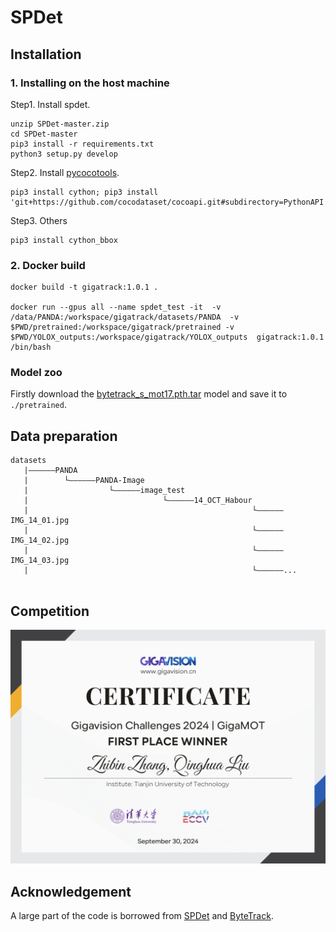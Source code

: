 # SPDet

## Installation
### 1. Installing on the host machine
Step1. Install spdet.
```shell
unzip SPDet-master.zip
cd SPDet-master
pip3 install -r requirements.txt
python3 setup.py develop
```

Step2. Install [pycocotools](https://github.com/cocodataset/cocoapi).

```shell
pip3 install cython; pip3 install 'git+https://github.com/cocodataset/cocoapi.git#subdirectory=PythonAPI'
```

Step3. Others
```shell
pip3 install cython_bbox
```
### 2. Docker build
```shell
docker build -t gigatrack:1.0.1 .

docker run --gpus all --name spdet_test -it  -v  /data/PANDA:/workspace/gigatrack/datasets/PANDA  -v $PWD/pretrained:/workspace/gigatrack/pretrained -v $PWD/YOLOX_outputs:/workspace/gigatrack/YOLOX_outputs  gigatrack:1.0.1 /bin/bash  

```

### Model zoo
Firstly download the [bytetrack_s_mot17.pth.tar](https://drive.google.com/file/d/1uSmhXzyV1Zvb4TJJCzpsZOIcw7CCJLxj/view?usp=sharing) model and save it to `./pretrained`.

## Data preparation

```
datasets
   |——————PANDA
   |        └——————PANDA-Image
   |                  └——————image_test
   |                              └——————14_OCT_Habour
   |                                                  └——————IMG_14_01.jpg
   |                                                  └——————IMG_14_02.jpg
   |                                                  └——————IMG_14_03.jpg
   |                                                  └——————...
   
```

## Competition

![GigaMOT2024 First Place Winner](GigaMOT-1.png)

## Acknowledgement

A large part of the code is borrowed from [SPDet](https://github.com/TJUT-CV/SPDet) and [ByteTrack](https://github.com/ifzhang/ByteTrack).
